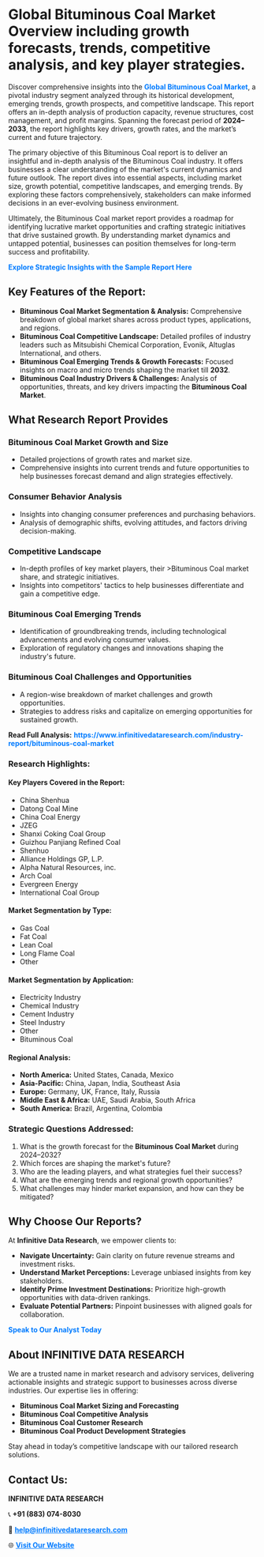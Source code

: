 <h1>Global Bituminous Coal Market Overview including growth forecasts, trends, competitive analysis, and key player strategies.</h1>
<p>
Discover comprehensive insights into the 
<a href="https://www.infinitivedataresearch.com/industry-report/bituminous-coal-market" rel="dofollow" style="color: #007BFF; text-decoration: none;"><strong>Global Bituminous Coal Market</strong></a>, a pivotal industry segment analyzed through its historical development, emerging trends, growth prospects, and competitive landscape. This report offers an in-depth analysis of production capacity, revenue structures, cost management, and profit margins. Spanning the forecast period of <strong>2024–2033</strong>, the report highlights key drivers, growth rates, and the market’s current and future trajectory.
</p>
<p>
The primary objective of this Bituminous Coal report is to deliver an insightful and in-depth analysis of the Bituminous Coal industry. It offers businesses a clear understanding of the market's current dynamics and future outlook. The report dives into essential aspects, including market size, growth potential, competitive landscapes, and emerging trends. By exploring these factors comprehensively, stakeholders can make informed decisions in an ever-evolving business environment.
</p>
<p>
Ultimately, the Bituminous Coal market report provides a roadmap for identifying lucrative market opportunities and crafting strategic initiatives that drive sustained growth. By understanding market dynamics and untapped potential, businesses can position themselves for long-term success and profitability.
</p>
<p>
<a href="https://www.infinitivedataresearch.com/request-sample/reportId=111099" style="color: #007BFF; text-decoration: none;"><strong>Explore Strategic Insights with the Sample Report Here</strong></a>
</p>

<h2>Key Features of the Report:</h2>
<ul>
<li><strong>Bituminous Coal Market Segmentation & Analysis:</strong> Comprehensive breakdown of global market shares across product types, applications, and regions.</li>
<li><strong>Bituminous Coal Competitive Landscape:</strong> Detailed profiles of industry leaders such as Mitsubishi Chemical Corporation, Evonik, Altuglas International, and others.</li>
<li><strong>Bituminous Coal Emerging Trends & Growth Forecasts:</strong> Focused insights on macro and micro trends shaping the market till <strong>2032</strong>.</li>
<li><strong>Bituminous Coal Industry Drivers & Challenges:</strong> Analysis of opportunities, threats, and key drivers impacting the <strong>Bituminous Coal Market</strong>.</li>
</ul>

<h2>What Research Report Provides</h2>
<h3>Bituminous Coal Market Growth and Size</h3>
<ul>
<li>Detailed projections of growth rates and market size.</li>
<li>Comprehensive insights into current trends and future opportunities to help businesses forecast demand and align strategies effectively.</li>
</ul>

<h3>Consumer Behavior Analysis</h3>
<ul>
<li>Insights into changing consumer preferences and purchasing behaviors.</li>
<li>Analysis of demographic shifts, evolving attitudes, and factors driving decision-making.</li>
</ul>

<h3>Competitive Landscape</h3>
<ul>
<li>In-depth profiles of key market players, their >Bituminous Coal market share, and strategic initiatives.</li>
<li>Insights into competitors' tactics to help businesses differentiate and gain a competitive edge.</li>
</ul>

<h3>Bituminous Coal Emerging Trends</h3>
<ul>
<li>Identification of groundbreaking trends, including technological advancements and evolving consumer values.</li>
<li>Exploration of regulatory changes and innovations shaping the industry's future.</li>
</ul>

<h3>Bituminous Coal Challenges and Opportunities</h3>
<ul>
<li>A region-wise breakdown of market challenges and growth opportunities.</li>
<li>Strategies to address risks and capitalize on emerging opportunities for sustained growth.</li>
</ul>
<p><strong>Read Full Analysis:</strong> <a href="https://www.infinitivedataresearch.com/industry-report/bituminous-coal-market" rel="dofollow" style="color: #007BFF; text-decoration: none;"><strong>https://www.infinitivedataresearch.com/industry-report/bituminous-coal-market</strong></a></p>
<h3>Research Highlights:</h3>
<h4>Key Players Covered in the Report:</h4>
<ul><li>China Shenhua</li><li>Datong Coal Mine</li><li>China Coal Energy</li><li>JZEG</li><li>Shanxi Coking Coal Group</li><li>Guizhou Panjiang Refined Coal</li><li>Shenhuo</li><li>Alliance Holdings GP, L.P.</li><li>Alpha Natural Resources, inc.</li><li>Arch Coal</li><li>Evergreen Energy</li><li>International Coal Group</li></ul>
<h4>Market Segmentation by Type:</h4>
<ul><li>Gas Coal</li><li>Fat Coal</li><li>Lean Coal</li><li>Long Flame Coal</li><li>Other</li></ul>
<h4>Market Segmentation by Application:</h4>
<ul><li>Electricity Industry</li><li>Chemical Industry</li><li>Cement Industry</li><li>Steel Industry</li><li>Other</li><li>Bituminous Coal</li></ul>

<h4>Regional Analysis:</h4>
<ul>
<li><strong>North America:</strong> United States, Canada, Mexico</li>
<li><strong>Asia-Pacific:</strong> China, Japan, India, Southeast Asia</li>
<li><strong>Europe:</strong> Germany, UK, France, Italy, Russia</li>
<li><strong>Middle East & Africa:</strong> UAE, Saudi Arabia, South Africa</li>
<li><strong>South America:</strong> Brazil, Argentina, Colombia</li>
</ul>

<h3>Strategic Questions Addressed:</h3>
<ol>
<li>What is the growth forecast for the <strong>Bituminous Coal Market</strong> during 2024–2032?</li>
<li>Which forces are shaping the market's future?</li>
<li>Who are the leading players, and what strategies fuel their success?</li>
<li>What are the emerging trends and regional growth opportunities?</li>
<li>What challenges may hinder market expansion, and how can they be mitigated?</li>
</ol>

<h2>Why Choose Our Reports?</h2>
<p>At <strong>Infinitive Data Research</strong>, we empower clients to:</p>
<ul>
<li><strong>Navigate Uncertainty:</strong> Gain clarity on future revenue streams and investment risks.</li>
<li><strong>Understand Market Perceptions:</strong> Leverage unbiased insights from key stakeholders.</li>
<li><strong>Identify Prime Investment Destinations:</strong> Prioritize high-growth opportunities with data-driven rankings.</li>
<li><strong>Evaluate Potential Partners:</strong> Pinpoint businesses with aligned goals for collaboration.</li>
</ul>
<p><a href="https://www.infinitivedataresearch.com/industry-report/bituminous-coal-market" rel="dofollow" style="color: #007BFF; text-decoration: none;"><strong>Speak to Our Analyst Today</strong></a></p>

<h2>About INFINITIVE DATA RESEARCH</h2>
<p>We are a trusted name in market research and advisory services, delivering actionable insights and strategic support to businesses across diverse industries. Our expertise lies in offering:</p>
<ul>
<li><strong>Bituminous Coal Market Sizing and Forecasting</strong></li>
<li><strong>Bituminous Coal Competitive Analysis</strong></li>
<li><strong>Bituminous Coal Customer Research</strong></li>
<li><strong>Bituminous Coal Product Development Strategies</strong></li>
</ul>
<p>Stay ahead in today’s competitive landscape with our tailored research solutions.</p>

<h2>Contact Us:</h2>
<p><strong>INFINITIVE DATA RESEARCH</strong></p>
<p>📞 <strong>+91 (883) 074-8030</strong></p>
<p>📧 <strong><a href="mailto:help@infinitivedataresearch.com" style="color: #007BFF;">help@infinitivedataresearch.com</a></strong></p>
<p>🌐 <strong><a href="https://www.infinitivedataresearch.com" rel="dofollow" style="color: #007BFF;">Visit Our Website</a></strong></p>